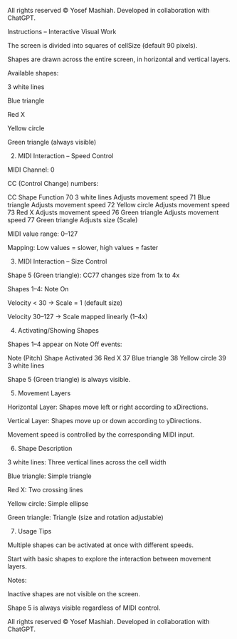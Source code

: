
All rights reserved © Yosef Mashiah. Developed in collaboration with ChatGPT.




Instructions – Interactive Visual Work



The screen is divided into squares of cellSize (default 90 pixels).

Shapes are drawn across the entire screen, in horizontal and vertical layers.

Available shapes:

3 white lines

Blue triangle

Red X

Yellow circle

Green triangle (always visible)

2. MIDI Interaction – Speed Control

MIDI Channel: 0

CC (Control Change) numbers:

CC	Shape	Function
70	3 white lines	Adjusts movement speed
71	Blue triangle	Adjusts movement speed
72	Yellow circle	Adjusts movement speed
73	Red X	Adjusts movement speed
76	Green triangle	Adjusts movement speed
77	Green triangle	Adjusts size (Scale)

MIDI value range: 0–127

Mapping: Low values = slower, high values = faster

3. MIDI Interaction – Size Control

Shape 5 (Green triangle): CC77 changes size from 1x to 4x

Shapes 1–4: Note On

Velocity < 30 → Scale = 1 (default size)

Velocity 30–127 → Scale mapped linearly (1–4x)

4. Activating/Showing Shapes

Shapes 1–4 appear on Note Off events:

Note (Pitch)	Shape Activated
36	Red X
37	Blue triangle
38	Yellow circle
39	3 white lines

Shape 5 (Green triangle) is always visible.

5. Movement Layers

Horizontal Layer: Shapes move left or right according to xDirections.

Vertical Layer: Shapes move up or down according to yDirections.

Movement speed is controlled by the corresponding MIDI input.

6. Shape Description

3 white lines: Three vertical lines across the cell width

Blue triangle: Simple triangle

Red X: Two crossing lines

Yellow circle: Simple ellipse

Green triangle: Triangle (size and rotation adjustable)

7. Usage Tips

Multiple shapes can be activated at once with different speeds.

Start with basic shapes to explore the interaction between movement layers.

Notes:

Inactive shapes are not visible on the screen.

Shape 5 is always visible regardless of MIDI control.

All rights reserved © Yosef Mashiah. Developed in collaboration with ChatGPT.